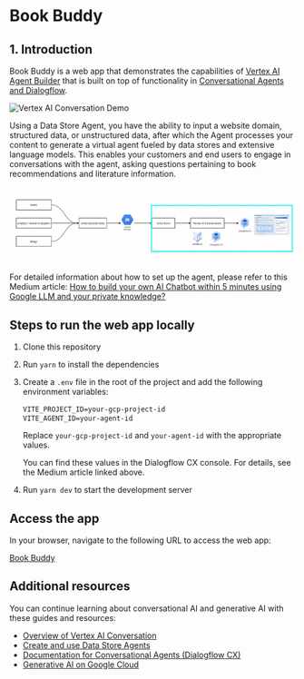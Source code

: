 # Book Buddy

## 1. Introduction

Book Buddy is a web app that demonstrates the capabilities of
[Vertex AI Agent Builder](https://cloud.google.com/products/agent-builder)
that is built on top of functionality in
[Conversational Agents and Dialogflow](https://cloud.google.com/products/conversational-agents).

![Vertex AI Conversation Demo](src/assets/book-buddy.gif)

Using a Data Store Agent, you have the ability to input a website domain, structured data, or unstructured data, after which the Agent processes your content to generate a virtual agent fueled by data stores and extensive language models. This enables your customers and end users to engage in conversations with the agent, asking questions pertaining to book recommendations and literature information.

![architecture](src/assets/architecture.png)

For detailed information about how to set up the agent, please refer to this Medium article: [How to build your own AI Chatbot within 5 minutes using Google LLM and your private knowledge?](https://medium.com/@lizhuohang.selina/how-to-build-your-own-ai-chatbot-within-5-minutes-using-google-llm-and-your-private-knowledge-eed4b6852917)

## Steps to run the web app locally

1. Clone this repository
1. Run `yarn` to install the dependencies
1. Create a `.env` file in the root of the project and add the following
   environment variables:

   ```env
   VITE_PROJECT_ID=your-gcp-project-id
   VITE_AGENT_ID=your-agent-id
   ```

   Replace `your-gcp-project-id` and `your-agent-id` with the appropriate values.

   You can find these values in the Dialogflow CX console. For details, see the Medium article linked above.

1. Run `yarn dev` to start the development server

## Access the app

In your browser, navigate to the following URL to access the web app:

[Book Buddy](https://book-buddy-web.vercel.app)

## Additional resources

You can continue learning about conversational AI and generative AI with
these guides and resources:

- [Overview of Vertex AI Conversation](https://cloud.google.com/generative-ai-app-builder/docs/introduction#agent)
- [Create and use Data Store Agents](https://cloud.google.com/dialogflow/cx/docs/concept/data-store/handler)
- [Documentation for Conversational Agents (Dialogflow CX)](https://cloud.google.com/dialogflow/cx/docs)
- [Generative AI on Google Cloud](https://cloud.google.com/ai/generative-ai)
